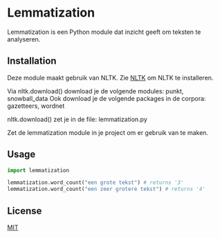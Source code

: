 # Lemmatization
Lemmatization is een Python module dat inzicht geeft om teksten te analyseren.

## Installation
Deze module maakt gebruik van NLTK. Zie [NLTK](http://www.nltk.org/install.html) om NLTK te installeren.

Via nltk.download() download je de volgende modules: punkt, snowball_data
Ook download je de volgende packages in de corpora: gazetteers, wordnet

nltk.download() zet je in de file: lemmatization.py

Zet de lemmatization module in je project om er gebruik van te maken.

## Usage
```python
import lemmatization

lemmatization.word_count("een grote tekst") # returns '3'
lemmatization.word_count("een zeer grotere tekst") # returns '4'
```

## License
[MIT](https://choosealicense.com/licenses/mit/)
